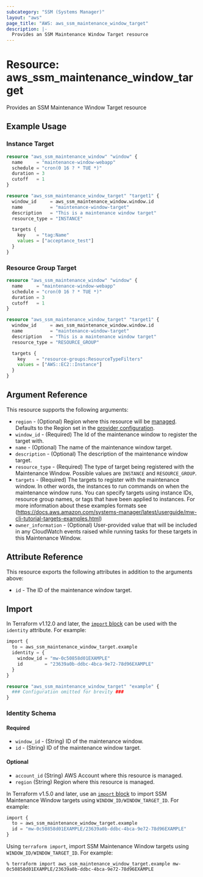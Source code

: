 ```yaml
---
subcategory: "SSM (Systems Manager)"
layout: "aws"
page_title: "AWS: aws_ssm_maintenance_window_target"
description: |-
  Provides an SSM Maintenance Window Target resource
---
```


# Resource: aws_ssm_maintenance_window_target

Provides an SSM Maintenance Window Target resource

## Example Usage

### Instance Target

```terraform
resource "aws_ssm_maintenance_window" "window" {
  name     = "maintenance-window-webapp"
  schedule = "cron(0 16 ? * TUE *)"
  duration = 3
  cutoff   = 1
}

resource "aws_ssm_maintenance_window_target" "target1" {
  window_id     = aws_ssm_maintenance_window.window.id
  name          = "maintenance-window-target"
  description   = "This is a maintenance window target"
  resource_type = "INSTANCE"

  targets {
    key    = "tag:Name"
    values = ["acceptance_test"]
  }
}
```

### Resource Group Target

```terraform
resource "aws_ssm_maintenance_window" "window" {
  name     = "maintenance-window-webapp"
  schedule = "cron(0 16 ? * TUE *)"
  duration = 3
  cutoff   = 1
}

resource "aws_ssm_maintenance_window_target" "target1" {
  window_id     = aws_ssm_maintenance_window.window.id
  name          = "maintenance-window-target"
  description   = "This is a maintenance window target"
  resource_type = "RESOURCE_GROUP"

  targets {
    key    = "resource-groups:ResourceTypeFilters"
    values = ["AWS::EC2::Instance"]
  }
}
```

## Argument Reference

This resource supports the following arguments:

* `region` - (Optional) Region where this resource will be [managed](https://docs.aws.amazon.com/general/latest/gr/rande.html#regional-endpoints). Defaults to the Region set in the [provider configuration](https://registry.terraform.io/providers/hashicorp/aws/latest/docs#aws-configuration-reference).
* `window_id` - (Required) The Id of the maintenance window to register the target with.
* `name` - (Optional) The name of the maintenance window target.
* `description` - (Optional) The description of the maintenance window target.
* `resource_type` - (Required) The type of target being registered with the Maintenance Window. Possible values are `INSTANCE` and `RESOURCE_GROUP`.
* `targets` - (Required) The targets to register with the maintenance window. In other words, the instances to run commands on when the maintenance window runs. You can specify targets using instance IDs, resource group names, or tags that have been applied to instances. For more information about these examples formats see
 (https://docs.aws.amazon.com/systems-manager/latest/userguide/mw-cli-tutorial-targets-examples.html)
* `owner_information` - (Optional) User-provided value that will be included in any CloudWatch events raised while running tasks for these targets in this Maintenance Window.

## Attribute Reference

This resource exports the following attributes in addition to the arguments above:

* `id` - The ID of the maintenance window target.

## Import

In Terraform v1.12.0 and later, the [`import` block](https://developer.hashicorp.com/terraform/language/import) can be used with the `identity` attribute. For example:

```terraform
import {
  to = aws_ssm_maintenance_window_target.example
  identity = {
    window_id = "mw-0c50858d01EXAMPLE"
    id        = "23639a0b-ddbc-4bca-9e72-78d96EXAMPLE"
  }
}

resource "aws_ssm_maintenance_window_target" "example" {
  ### Configuration omitted for brevity ###
}
```

### Identity Schema

#### Required

* `window_id` - (String) ID of the maintenance window.
* `id` - (String) ID of the maintenance window target.

#### Optional

- `account_id` (String) AWS Account where this resource is managed.
- `region` (String) Region where this resource is managed.

In Terraform v1.5.0 and later, use an [`import` block](https://developer.hashicorp.com/terraform/language/import) to import SSM Maintenance Window targets using `WINDOW_ID/WINDOW_TARGET_ID`. For example:

```terraform
import {
  to = aws_ssm_maintenance_window_target.example
  id = "mw-0c50858d01EXAMPLE/23639a0b-ddbc-4bca-9e72-78d96EXAMPLE"
}
```

Using `terraform import`, import SSM Maintenance Window targets using `WINDOW_ID/WINDOW_TARGET_ID`. For example:

```console
% terraform import aws_ssm_maintenance_window_target.example mw-0c50858d01EXAMPLE/23639a0b-ddbc-4bca-9e72-78d96EXAMPLE
```
